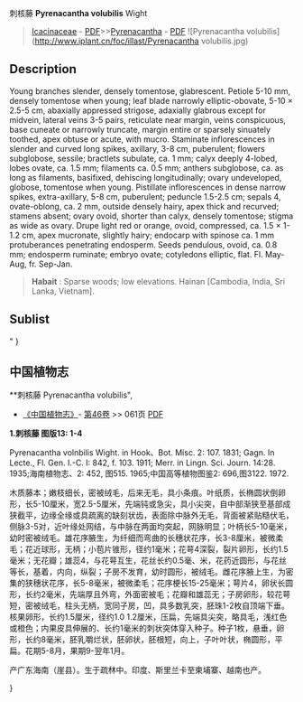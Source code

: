 刺核藤  **Pyrenacantha volubilis** Wight

> [Icacinaceae](http://www.iplant.cn/info/Icacinaceae?t=foc) - [PDF](http://www.iplant.cn/foc/pdf/Icacinaceae.pdf)>>[Pyrenacantha](http://www.iplant.cn/info/Pyrenacantha?t=foc) - [PDF](http://www.iplant.cn/foc/pdf/Pyrenacantha.pdf)
![Pyrenacantha volubilis](http://www.iplant.cn/foc/illast/Pyrenacantha volubilis.jpg)

## Description

Young branches slender, densely tomentose, glabrescent. Petiole 5-10 mm, densely tomentose when young; leaf blade narrowly elliptic-obovate, 5-10 × 2.5-5 cm, abaxially appressed strigose, adaxially glabrous except for midvein, lateral veins 3-5 pairs, reticulate near margin, veins conspicuous, base cuneate or narrowly truncate, margin entire or sparsely sinuately toothed, apex obtuse or acute, with mucro. Staminate inflorescences in slender and curved long spikes, axillary, 3-8 cm, puberulent; flowers subglobose, sessile; bractlets subulate, ca. 1 mm; calyx deeply 4-lobed, lobes ovate, ca. 1.5 mm; filaments ca. 0.5 mm; anthers subglobose, ca. as long as filaments, basifixed, dehiscing longitudinally; ovary undeveloped, globose, tomentose when young. Pistillate inflorescences in dense narrow spikes, extra-axillary, 5-8 cm, puberulent; peduncle 1.5-2.5 cm; sepals 4, ovate-oblong, ca. 2 mm, outside densely hairy, apex thick and recurved; stamens absent; ovary ovoid, shorter than calyx, densely tomentose; stigma as wide as ovary. Drupe light red or orange, ovoid, compressed, ca. 1.5 × 1-1.2 cm, apex mucronate, slightly hairy; endocarp with spinose ca. 1 mm protuberances penetrating endosperm. Seeds pendulous, ovoid, ca. 0.8 mm; endosperm ruminate; embryo ovate; cotyledons elliptic, flat. Fl. May-Aug, fr. Sep-Jan.

> **Habait** : 
> Sparse woods; low elevations. Hainan [Cambodia, India, Sri Lanka, Vietnam].

## Sublist
"
}
## 中国植物志

**刺核藤 Pyrenacantha volubilis",

* [《中国植物志》](http://www.iplant.cn/frps)- [第46卷](http://www.iplant.cn/frps/vol/46) >> 061页 [PDF](http://www.iplant.cn/frps/pdf/46/061.PDF)

**1.刺核藤 图版13: 1-4**

Pyrenacantha volnbilis Wight. in Hook、Bot. Misc. 2: 107. 1831; Gagn. In Lecte., Fl. Gen. I.-C. I: 842, f. 103. 1911; Merr. in Lingn. Sci. Journ. 14:28. 1935;海南植物志、2: 452, 图515. 1965;中国高等植物图鉴2: 696,图3122. 1972.

木质藤本；嫩枝细长，密被绒毛，后来无毛，具小条痕。叶纸质，长椭圆状倒卵形，长5-10厘米，宽2.5-5厘米，先端钝或急尖，具小尖突，自中部渐狭至基部成狭截平，边缘全缘或具疏离的缺刻状齿，表面除中脉外无毛，背面被紧贴糙伏毛，侧脉3-5对，近叶缘处网结，与中脉在两面均突起，网脉明显；叶柄长5-10毫米，幼时密被绒毛。雄花序腋生，为纤细而弯曲的长穗状花序，长3-8厘米，被微柔毛；花近球形，无柄；小苞片锥形，径约1毫米；花萼4深裂，裂片卵形，长约1.5毫米；无花瓣；雄蕊4，与花萼互生，花丝长约0.5毫、米，花药近圆形，与花丝等长，基着，内向，纵裂；子房不发育，幼时圆形，被绒毛。雌花序腋上生，为密集的狭穗状花序，长5-8毫米，被微柔毛；花序梗长15-25毫米；萼片4，卵状长圆形，长约2毫米，先端厚且外弯，外面密被毛；花瓣和雄蕊无；子房卵形，较花萼短，密被绒毛，柱头无柄，宽同子房，凹，具多数乳突，胚珠1-2枚自顶端下垂。核果卵形，长约1.5厘米，径约1.0 1.2厘米，压扁，先端具尖突，略具毛，浅红色或橙色；内果皮具伸展的、长约1毫米的刺状突体穿入种子。种子1枚，悬垂，卵形，长约8毫米，胚乳嚼烂状，胚卵状，胚根短，向上，子叶叶状，椭圆形，平扁。花期5-8月，果期9-翌年1月。

产广东海南（崖县）。生于疏林中。印度、斯里兰卡至柬埔寨、越南也产。

}